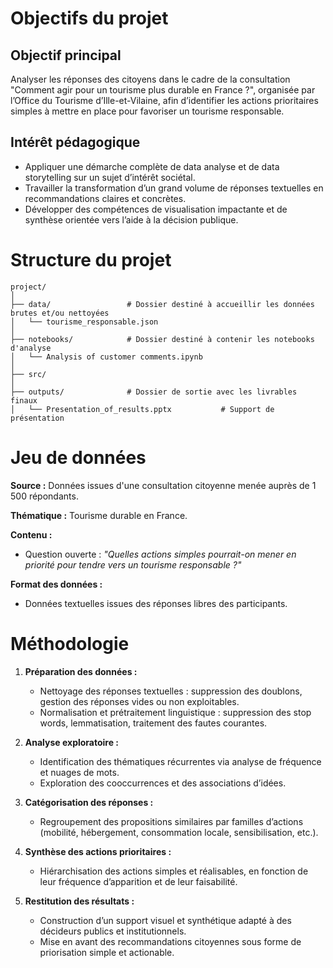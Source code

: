 # Objectifs du projet

## Objectif principal

Analyser les réponses des citoyens dans le cadre de la consultation "Comment agir pour un tourisme plus durable en France ?", organisée par l’Office du Tourisme d’Ille-et-Vilaine, afin d’identifier les actions prioritaires simples à mettre en place pour favoriser un tourisme responsable.

## Intérêt pédagogique

* Appliquer une démarche complète de data analyse et de data storytelling sur un sujet d’intérêt sociétal.
* Travailler la transformation d’un grand volume de réponses textuelles en recommandations claires et concrètes.
* Développer des compétences de visualisation impactante et de synthèse orientée vers l’aide à la décision publique.

# Structure du projet

```
project/
│
├── data/                 # Dossier destiné à accueillir les données brutes et/ou nettoyées
│   └── tourisme_responsable.json
│
├── notebooks/            # Dossier destiné à contenir les notebooks d'analyse
│   └── Analysis of customer comments.ipynb
│
├── src/
│
├── outputs/              # Dossier de sortie avec les livrables finaux
│   └── Presentation_of_results.pptx           # Support de présentation
```

# Jeu de données

**Source :** Données issues d'une consultation citoyenne menée auprès de 1 500 répondants.

**Thématique :**
Tourisme durable en France.

**Contenu :**

* Question ouverte : *"Quelles actions simples pourrait-on mener en priorité pour tendre vers un tourisme responsable ?"*

**Format des données :**

* Données textuelles issues des réponses libres des participants.

# Méthodologie

1. **Préparation des données :**

   * Nettoyage des réponses textuelles : suppression des doublons, gestion des réponses vides ou non exploitables.
   * Normalisation et prétraitement linguistique : suppression des stop words, lemmatisation, traitement des fautes courantes.

2. **Analyse exploratoire :**

   * Identification des thématiques récurrentes via analyse de fréquence et nuages de mots.
   * Exploration des cooccurrences et des associations d’idées.

3. **Catégorisation des réponses :**

   * Regroupement des propositions similaires par familles d’actions (mobilité, hébergement, consommation locale, sensibilisation, etc.).

4. **Synthèse des actions prioritaires :**

   * Hiérarchisation des actions simples et réalisables, en fonction de leur fréquence d’apparition et de leur faisabilité.

5. **Restitution des résultats :**

   * Construction d’un support visuel et synthétique adapté à des décideurs publics et institutionnels.
   * Mise en avant des recommandations citoyennes sous forme de priorisation simple et actionable.
